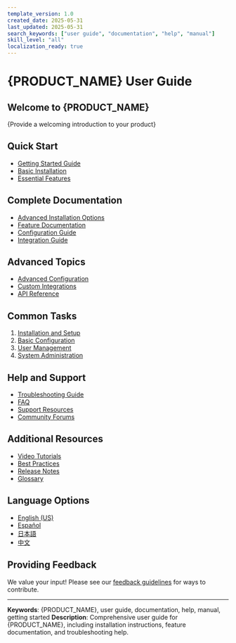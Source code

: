 ```yaml
---
template_version: 1.0
created_date: 2025-05-31
last_updated: 2025-05-31
search_keywords: ["user guide", "documentation", "help", "manual"]
skill_level: "all"
localization_ready: true
---
```


# {PRODUCT_NAME} User Guide

## Welcome to {PRODUCT_NAME}
{Provide a welcoming introduction to your product}

<!-- skill-level: beginner -->
## Quick Start
- [Getting Started Guide](./QUICK_START.md)
- [Basic Installation](./INSTALLATION_GUIDE.md#basic-installation)
- [Essential Features](./FEATURE_GUIDE.md#essentials)

<!-- skill-level: intermediate -->
## Complete Documentation
- [Advanced Installation Options](./INSTALLATION_GUIDE.md#advanced-installation)
- [Feature Documentation](./FEATURE_GUIDE.md)
- [Configuration Guide](./configuration/CONFIG_GUIDE.md)
- [Integration Guide](./integration/INTEGRATION_GUIDE.md)

<!-- skill-level: advanced -->
## Advanced Topics
- [Advanced Configuration](./configuration/ADVANCED_CONFIG.md)
- [Custom Integrations](./integration/CUSTOM_INTEGRATION.md)
- [API Reference](./api/API_REFERENCE.md)

## Common Tasks
1. [Installation and Setup](./INSTALLATION_GUIDE.md)
2. [Basic Configuration](./configuration/BASIC_CONFIG.md)
3. [User Management](./features/USER_MANAGEMENT.md)
4. [System Administration](./admin/ADMIN_GUIDE.md)

## Help and Support
- [Troubleshooting Guide](./TROUBLESHOOTING.md)
- [FAQ](./FAQ_TEMPLATE.md)
- [Support Resources](./support/SUPPORT_RESOURCES.md)
- [Community Forums](./community/COMMUNITY_GUIDE.md)

## Additional Resources
- [Video Tutorials](./tutorials/VIDEO_TUTORIALS.md)
- [Best Practices](./guides/BEST_PRACTICES.md)
- [Release Notes](./updates/RELEASE_NOTES.md)
- [Glossary](./reference/GLOSSARY.md)

<!-- i18n: start -->
## Language Options
- [English (US)](./en-US/README.md)
- [Español](./es/README.md)
- [日本語](./ja/README.md)
- [中文](./zh/README.md)
<!-- i18n: end -->

## Providing Feedback
We value your input! Please see our [feedback guidelines](./FEEDBACK_SYSTEM.md) for ways to contribute.

---

<!-- seo: start -->
**Keywords**: {PRODUCT_NAME}, user guide, documentation, help, manual, getting started
**Description**: Comprehensive user guide for {PRODUCT_NAME}, including installation instructions, feature documentation, and troubleshooting help.
<!-- seo: end -->

